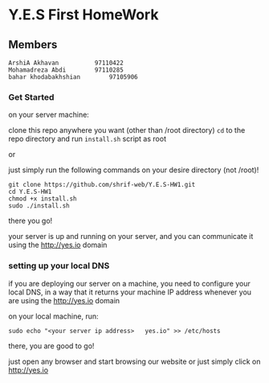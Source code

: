 # Y.E.S First HomeWork

## Members
	ArshiA Akhavan			97110422
	Mohamadreza Abdi		97110285
	bahar khodabakhshian		97105906
	
### Get Started

on your server machine:

clone this repo anywhere you want (other than /root directory)
```cd``` to the repo directory and run ```install.sh``` script as root

or

just simply run the following commands on your desire directory (not /root)!

```
git clone https://github.com/shrif-web/Y.E.S-HW1.git
cd Y.E.S-HW1
chmod +x install.sh
sudo ./install.sh
```

there you go!

your server is up and running on your server, and you can communicate it using the http://yes.io domain

### setting up your local DNS
if you are deploying our server on a machine, you need to configure your local DNS, in a way that it returns your machine IP address 
whenever you are using the http://yes.io domain

on your local machine, run:

    sudo echo "<your server ip address>   yes.io" >> /etc/hosts
  
there, you are good to go!

 just open any browser and start browsing our website or just simply click on http://yes.io